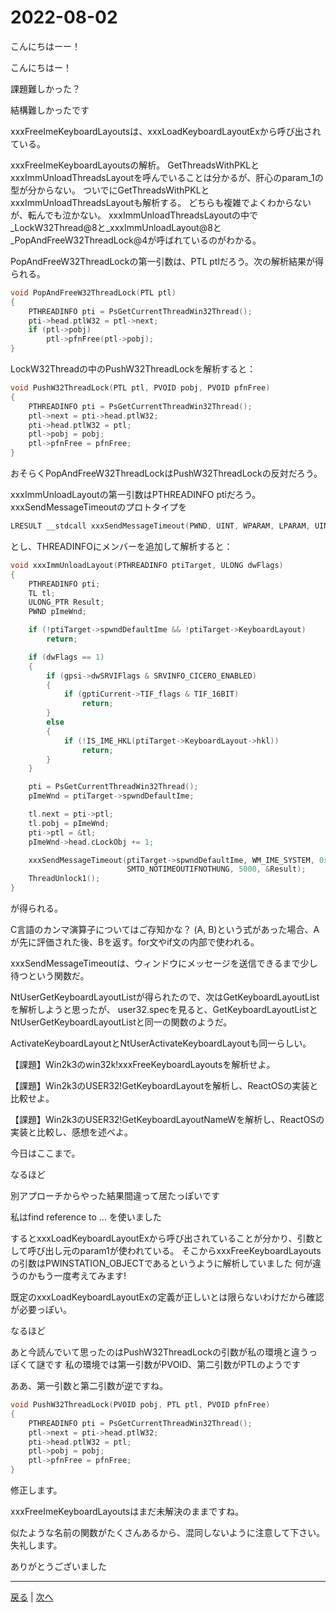 # 2022-08-02

こんにちはーー！

こんにちはー！

課題難しかった？

結構難しかったです

xxxFreeImeKeyboardLayoutsは、xxxLoadKeyboardLayoutExから呼び出されている。

xxxFreeImeKeyboardLayoutsの解析。
GetThreadsWithPKLとxxxImmUnloadThreadsLayoutを呼んでいることは分かるが、肝心のparam_1の型が分からない。
ついでにGetThreadsWithPKLとxxxImmUnloadThreadsLayoutも解析する。
どちらも複雑でよくわからないが、転んでも泣かない。
xxxImmUnloadThreadsLayoutの中で_LockW32Thread@8と_xxxImmUnloadLayout@8と_PopAndFreeW32ThreadLock@4が呼ばれているのがわかる。

PopAndFreeW32ThreadLockの第一引数は、PTL ptlだろう。次の解析結果が得られる。

```c
void PopAndFreeW32ThreadLock(PTL ptl)
{
    PTHREADINFO pti = PsGetCurrentThreadWin32Thread();
    pti->head.ptlW32 = ptl->next;
    if (ptl->pobj)
        ptl->pfnFree(ptl->pobj);
}
```

LockW32Threadの中のPushW32ThreadLockを解析すると：

```c
void PushW32ThreadLock(PTL ptl, PVOID pobj, PVOID pfnFree)
{
    PTHREADINFO pti = PsGetCurrentThreadWin32Thread();
    ptl->next = pti->head.ptlW32;
    pti->head.ptlW32 = ptl;
    ptl->pobj = pobj;
    ptl->pfnFree = pfnFree;
}
```

おそらくPopAndFreeW32ThreadLockはPushW32ThreadLockの反対だろう。

xxxImmUnloadLayoutの第一引数はPTHREADINFO ptiだろう。xxxSendMessageTimeoutのプロトタイプを

```c
LRESULT __stdcall xxxSendMessageTimeout(PWND, UINT, WPARAM, LPARAM, UINT, UINT, ULONG_PTR*);
```

とし、THREADINFOにメンバーを追加して解析すると：

```c
void xxxImmUnloadLayout(PTHREADINFO ptiTarget, ULONG dwFlags)
{
    PTHREADINFO pti;
    TL tl;
    ULONG_PTR Result;
    PWND pImeWnd;

    if (!ptiTarget->spwndDefaultIme && !ptiTarget->KeyboardLayout)
        return;

    if (dwFlags == 1)
    {
        if (gpsi->dwSRVIFlags & SRVINFO_CICERO_ENABLED)
        {
            if (gptiCurrent->TIF_flags & TIF_16BIT)
                return;
        }
        else
        {
            if (!IS_IME_HKL(ptiTarget->KeyboardLayout->hkl))
                return;
        }
    }

    pti = PsGetCurrentThreadWin32Thread();
    pImeWnd = ptiTarget->spwndDefaultIme;

    tl.next = pti->ptl;
    tl.pobj = pImeWnd;
    pti->ptl = &tl;
    pImeWnd->head.cLockObj += 1;

    xxxSendMessageTimeout(ptiTarget->spwndDefaultIme, WM_IME_SYSTEM, 0x11, dwFlags,
                          SMTO_NOTIMEOUTIFNOTHUNG, 5000, &Result);
    ThreadUnlock1();
}
```

が得られる。

C言語のカンマ演算子についてはご存知かな？ (A, B)という式があった場合、Aが先に評価された後、Bを返す。for文やif文の内部で使われる。

xxxSendMessageTimeoutは、ウィンドウにメッセージを送信できるまで少し待つという関数だ。

NtUserGetKeyboardLayoutListが得られたので、次はGetKeyboardLayoutListを解析しようと思ったが、
user32.specを見ると、GetKeyboardLayoutListとNtUserGetKeyboardLayoutListと同一の関数のようだ。

ActivateKeyboardLayoutとNtUserActivateKeyboardLayoutも同一らしい。

【課題】Win2k3のwin32k!xxxFreeKeyboardLayoutsを解析せよ。

【課題】Win2k3のUSER32!GetKeyboardLayoutを解析し、ReactOSの実装と比較せよ。

【課題】Win2k3のUSER32!GetKeyboardLayoutNameWを解析し、ReactOSの実装と比較し、感想を述べよ。

今日はここまで。

なるほど

別アプローチからやった結果間違って居たっぽいです

私はfind reference to ... を使いました

するとxxxLoadKeyboardLayoutExから呼び出されていることが分かり、引数として呼び出し元のparam1が使われている。
そこからxxxFreeKeyboardLayoutsの引数はPWINSTATION_OBJECTであるというように解析していました
何が違うのかもう一度考えてみます!

既定のxxxLoadKeyboardLayoutExの定義が正しいとは限らないわけだから確認が必要っぽい。

なるほど

あと今読んでいて思ったのはPushW32ThreadLockの引数が私の環境と違うっぽくて謎です
私の環境では第一引数がPVOID、第二引数がPTLのようです

ああ、第一引数と第二引数が逆ですね。

```c
void PushW32ThreadLock(PVOID pobj, PTL ptl, PVOID pfnFree)
{
    PTHREADINFO pti = PsGetCurrentThreadWin32Thread();
    ptl->next = pti->head.ptlW32;
    pti->head.ptlW32 = ptl;
    ptl->pobj = pobj;
    ptl->pfnFree = pfnFree;
}
```

修正します。

xxxFreeImeKeyboardLayoutsはまだ未解決のままですね。

似たような名前の関数がたくさんあるから、混同しないように注意して下さい。
失礼します。

ありがとうございました

---

[戻る](2022-07-31.md) | [次へ](2022-08-06.md)
